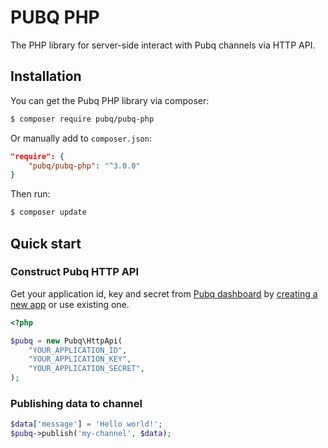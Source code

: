 # PUBQ PHP

The PHP library for server-side interact with Pubq channels via HTTP API.

## Installation

You can get the Pubq PHP library via composer:

```bash
$ composer require pubq/pubq-php
```

Or manually add to `composer.json`:

```json
"require": {
    "pubq/pubq-php": "^3.0.0"
}
```

Then run:

```bash
$ composer update
```

## Quick start

### Construct Pubq HTTP API

Get your application id, key and secret from [Pubq dashboard](https://dashboard.pubq.io) by [creating a new app](https://dashboard.pubq.io/applications/create) or use existing one.

```php
<?php

$pubq = new Pubq\HttpApi(
    "YOUR_APPLICATION_ID",
    "YOUR_APPLICATION_KEY",
    "YOUR_APPLICATION_SECRET",
);
```

### Publishing data to channel

```php
$data['message'] = 'Hello world!';
$pubq->publish('my-channel', $data);
```
